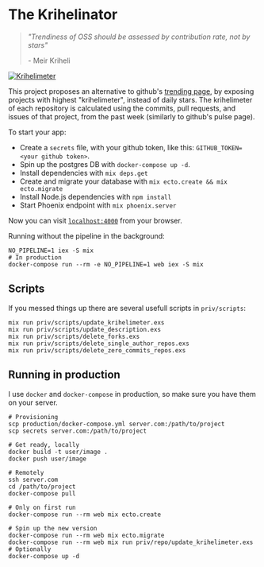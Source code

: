 # The Krihelinator

> *"Trendiness of OSS should be assessed by contribution rate, not by stars"*
>
> \- Meir Kriheli

[![Krihelimeter](http://krihelinator.xyz/badge/nagasaki45/krihelinator)](http://krihelinator.xyz)

This project proposes an alternative to github's [trending page](http://github.com/trending), by exposing projects with highest "krihelimeter", instead of daily stars. The krihelimeter of each repository is calculated using the commits, pull requests, and issues of that project, from the past week (similarly to github's pulse page).

To start your app:

  * Create a `secrets` file, with your github token, like this: `GITHUB_TOKEN=<your github token>`.
  * Spin up the postgres DB with `docker-compose up -d`.
  * Install dependencies with `mix deps.get`
  * Create and migrate your database with `mix ecto.create && mix ecto.migrate`
  * Install Node.js dependencies with `npm install`
  * Start Phoenix endpoint with `mix phoenix.server`

Now you can visit [`localhost:4000`](http://localhost:4000) from your browser.

Running without the pipeline in the background:

    NO_PIPELINE=1 iex -S mix
    # In production
    docker-compose run --rm -e NO_PIPELINE=1 web iex -S mix

## Scripts

If you messed things up there are several usefull scripts in `priv/scripts`:

    mix run priv/scripts/update_krihelimeter.exs
    mix run priv/scripts/update_description.exs
    mix run priv/scripts/delete_forks.exs
    mix run priv/scripts/delete_single_author_repos.exs
    mix run priv/scripts/delete_zero_commits_repos.exs

## Running in production

I use `docker` and `docker-compose` in production, so make sure you have them on your server.

    # Provisioning
    scp production/docker-compose.yml server.com:/path/to/project
    scp secrets server.com:/path/to/project

    # Get ready, locally
    docker build -t user/image .
    docker push user/image

    # Remotely
    ssh server.com
    cd /path/to/project
    docker-compose pull

    # Only on first run
    docker-compose run --rm web mix ecto.create

    # Spin up the new version
    docker-compose run --rm web mix ecto.migrate
    docker-compose run --rm web mix run priv/repo/update_krihelimeter.exs  # Optionally
    docker-compose up -d

